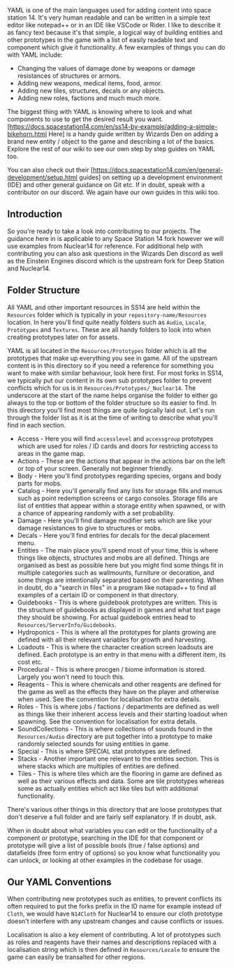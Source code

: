 YAML is one of the main languages used for adding content into space station 14. It's very human readable and can be written in a simple text editor like notepad++ or in an IDE like VSCode or Rider. I like to describe it as fancy text because it's that simple, a logical way of building entities and other prototypes in the game with a list of easily readable text and component which give it functionality. A few examples of things you can do with YAML include:
* Changing the values of damage done by weapons or damage resistances of structures or armors.
* Adding new weapons, medical items, food, armor.
* Adding new tiles, structures, decals or any objects.
* Adding new roles, factions and much much more.

The biggest thing with YAML is knowing where to look and what components to use to get the desired result you want. [https://docs.spacestation14.com/en/ss14-by-example/adding-a-simple-bikehorn.html Here] is a handy guide written by Wizards Den on adding a brand new entity / object to the game and describing a lot of the basics. Explore the rest of our wiki to see our own step by step guides on YAML too.

You can also check out their [https://docs.spacestation14.com/en/general-development/setup.html guides] on setting up a development environment (IDE) and other general guidance on Git etc. If in doubt, speak with a contributor on our discord. We again have our own guides in this wiki too.

## Introduction
So you're ready to take a look into contributing to our projects. The guidance here in is applicable to any Space Station 14 fork however we will use examples from Nuclear14 for reference. For additional help with contributing you can also ask questions in the Wizards Den discord as well as the Einstein Engines discord which is the upstream fork for Deep Station and Nuclear14.

## Folder Structure
All YAML and other important resources in SS14 are held within the `Resources` folder which is typically in your `repository-name/Resources` location. In here you'll find quite neatly folders such as `Audio`, `Locale`, `Prototypes` and `Textures`. These are all handy folders to look into when creating prototypes later on for assets.

YAML is all located in the `Resources/Prototypes` folder which is all the prototypes that make up everything you see in game. All of the upstream content is in this directory so if you need a reference for something you want to make with similar behaviour, look here first. For most forks in SS14, we typically put our content in its own sub prototypes folder to prevent conflicts which for us is in `Resources/Prototypes/_Nuclear14`. The underscore at the start of the name helps organise the folder to either go always to the top or bottom of the folder structure so its easier to find. In this directory you'll find most things are quite logically laid out. Let's run through the folder list as it is at the time of writing to describe what you'll find in each section.

* Access - Here you will find `accesslevel` and `accessgroup` prototypes which are used for roles / ID cards and doors for restricting access to areas in the game map.
* Actions - These are the actions that appear in the actions bar on the left or top of your screen. Generally not beginner friendly.
* Body - Here you'll find prototypes regarding species, organs and body parts for mobs.
* Catalog - Here you'll generally find any lists for storage fills and menus such as point redemption screens or cargo consoles. Storage fills are list of entities that appear within a storage entity when spawned, or with a chance of appearing randomly with a set probability.
* Damage - Here you'll find damage modifier sets which are like your damage resistances to give to structures or mobs.
* Decals - Here you'll find entries for decals for the decal placement menu.
* Entities - The main place you'll spend most of your time, this is where things like objects, structures and mobs are all defined. Things are organised as best as possible here but you might find some things fit in multiple categories such as wallmounts, furniture or decoration, and some things are intentionally separated based on their parenting. When in doubt, do a "search in files" in a program like notapad++ to find all examples of a certain ID or component in that directory.
* Guidebooks - This is where guidebook prototypes are written. This is the structure of guidebooks as displayed in games and what text page they should be showing. For actual guidebook entries head to `Resources/ServerInfo/Guidebooks`.
* Hydroponics - This is where all the prototypes for plants growing are defined with all their relevant variables for growth and harvesting.
* Loadouts - This is where the character creation screen loadouts are defined. Each prototype is an entry in that menu with a different item, its cost etc.
* Procedural - This is where procgen / biome information is stored. Largely you won't need to touch this.
* Reagents - This is where chemicals and other reagents are defined for the game as well as the effects they have on the player and otherwise when used. See the convention for localisation for extra details.
* Roles - This is where jobs / factions / departments are defined as well as things like their inherent access levels and their starting loadout when spawning. See the convention for localisation for extra details.
* SoundCollections - This is where collections of sounds found in the `Resources/Audio` directory are put together into a prototype to make randomly selected sounds for using entities in game.
* Special - This is where SPECIAL stat prototypes are defined.
* Stacks - Another important one relevant to the entities section. This is where stacks which are multiples of entities are defined.
* Tiles - This is where tiles which are the flooring in game are defined as well as their various effects and data. Some are tile prototypes whereas some as actually entities which act like tiles but with additional functionality.

There's various other things in this directory that are loose prototypes that don't deserve a full folder and are fairly self explanatory. If in doubt, ask.

When in doubt about what variables you can edit or the functionality of a component or prototype, searching in the IDE for that component or prototype will give a list of possible bools (true / false options) and datafields (free form entry of options) so you know what functionality you can unlock, or looking at other examples in the codebase for usage.

## Our YAML Conventions
When contributing new prototypes such as entities, to prevent conflicts its often required to put the forks prefix in the ID name for example instead of `Cloth`, we would have `N14Cloth` for Nuclear14 to ensure our cloth prototype doesn't interfere with any upstream changes and cause conflicts or issues.

Localisation is also a key element of contributing. A lot of prototypes such as roles and reagents have their names and descriptions replaced with a localisation string which is then defined in `Resources/Locale` to ensure the game can easily be transalted for other regions.